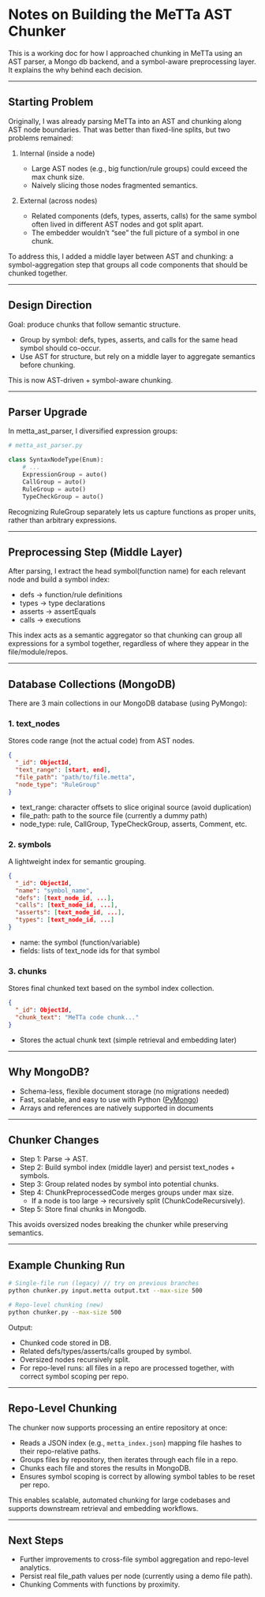 # Notes on Building the MeTTa AST Chunker

This is a working doc for how I approached chunking in MeTTa using an AST parser, a Mongo db backend, and a symbol-aware preprocessing layer. It explains the why behind each decision.

---

## Starting Problem

Originally, I was already parsing MeTTa into an AST and chunking along AST node boundaries. That was better than fixed-line splits, but two problems remained:

1. Internal (inside a node)
   - Large AST nodes (e.g., big function/rule groups) could exceed the max chunk size.
   - Naively slicing those nodes fragmented semantics.

2. External (across nodes)
   - Related components (defs, types, asserts, calls) for the same symbol often lived in different AST nodes and got split apart.
   - The embedder wouldn’t “see” the full picture of a symbol in one chunk.

To address this, I added a middle layer between AST and chunking: a symbol-aggregation step that groups all code components that should be chunked together.

---

## Design Direction

Goal: produce chunks that follow semantic structure.

- Group by symbol: defs, types, asserts, and calls for the same head symbol should co-occur.
- Use AST for structure, but rely on a middle layer to aggregate semantics before chunking.

This is now AST-driven + symbol-aware chunking.

---

## Parser Upgrade

In metta_ast_parser, I diversified expression groups:

```python
# metta_ast_parser.py

class SyntaxNodeType(Enum):
    # ...
    ExpressionGroup = auto()
    CallGroup = auto()
    RuleGroup = auto()
    TypeCheckGroup = auto()
```

Recognizing RuleGroup separately lets us capture functions as proper units, rather than arbitrary expressions.

---

## Preprocessing Step (Middle Layer)

After parsing, I extract the head symbol(function name) for each relevant node and build a symbol index:

- defs → function/rule definitions
- types → type declarations
- asserts → assertEquals
- calls → executions

This index acts as a semantic aggregator so that chunking can group all expressions for a symbol together, regardless of where they appear in the file/module/repos.

---


## Database Collections (MongoDB)

There are 3 main collections in our MongoDB database (using PyMongo):

### 1. text_nodes

Stores code range (not the actual code) from AST nodes.

```json
{
  "_id": ObjectId,
  "text_range": [start, end],
  "file_path": "path/to/file.metta",
  "node_type": "RuleGroup"
}
```

- text_range: character offsets to slice original source (avoid duplication)
- file_path: path to the source file (currently a dummy path)
- node_type: rule, CallGroup, TypeCheckGroup, asserts, Comment, etc.

### 2. symbols

A lightweight index for semantic grouping.

```json
{
  "_id": ObjectId,
  "name": "symbol_name",
  "defs": [text_node_id, ...],
  "calls": [text_node_id, ...],
  "asserts": [text_node_id, ...],
  "types": [text_node_id, ...]
}
```

- name: the symbol (function/variable)
- fields: lists of text_node ids for that symbol

### 3. chunks

Stores final chunked text based on the symbol index collection.

```json
{
  "_id": ObjectId,
  "chunk_text": "MeTTa code chunk..."
}
```

- Stores the actual chunk text (simple retrieval and embedding later)

---


## Why MongoDB?

- Schema-less, flexible document storage (no migrations needed)
- Fast, scalable, and easy to use with Python ([PyMongo](https://www.mongodb.com/docs/languages/python/pymongo-driver))
- Arrays and references are natively supported in documents

---

## Chunker Changes

- Step 1: Parse → AST.
- Step 2: Build symbol index (middle layer) and persist text_nodes + symbols.
- Step 3: Group related nodes by symbol into potential chunks.
- Step 4: ChunkPreprocessedCode merges groups under max size.
  - If a node is too large → recursively split (ChunkCodeRecursively).
- Step 5: Store final chunks in Mongodb.

This avoids oversized nodes breaking the chunker while preserving semantics.

---


## Example Chunking Run

```bash
# Single-file run (legacy) // try on previous branches
python chunker.py input.metta output.txt --max-size 500

# Repo-level chunking (new)
python chunker.py --max-size 500
```

Output:

- Chunked code stored in DB.
- Related defs/types/asserts/calls grouped by symbol.
- Oversized nodes recursively split.
- For repo-level runs: all files in a repo are processed together, with correct symbol scoping per repo.

---

## Repo-Level Chunking

The chunker now supports processing an entire repository at once:

- Reads a JSON index (e.g., `metta_index.json`) mapping file hashes to their repo-relative paths.
- Groups files by repository, then iterates through each file in a repo.
- Chunks each file and stores the results in MongoDB.
- Ensures symbol scoping is correct by allowing symbol tables to be reset per repo.

This enables scalable, automated chunking for large codebases and supports downstream retrieval and embedding workflows.

---

## Next Steps

- Further improvements to cross-file symbol aggregation and repo-level analytics.
- Persist real file_path values per node (currently using a demo file path).
- Chunking Comments with functions by proximity.